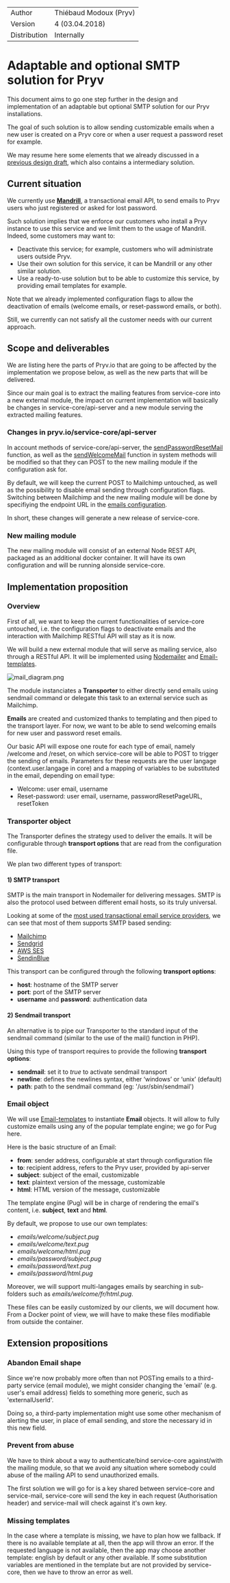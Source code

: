 |              |                        |
| ------------ | ---------------------- |
| Author       | Thiébaud Modoux (Pryv) |
| Version      | 4 (03.04.2018)         |
| Distribution | Internally             |

# Adaptable and optional SMTP solution for Pryv

This document aims to go one step further in the design and implementation of an adaptable but optional SMTP solution for our Pryv installations.

The goal of such solution is to allow sending customizable emails when a new user is created on a Pryv core or when a user request a password reset for example.

We may resume here some elements that we already discussed in a [previous design draft](), which also contains a intermediary solution.

## Current situation

We currently use **[Mandrill](http://www.mandrill.com/)**, a transactional email API, to send emails to Pryv users who just registered or asked for lost password.

Such solution implies that we enforce our customers who install a Pryv instance to use this service and we limit them to the usage of Mandrill. Indeed, some customers may want to:

* Deactivate this service; for example, customers who will administrate users outside Pryv.
* Use their own solution for this service, it can be Mandrill or any other similar solution.
* Use a ready-to-use solution but to be able to customize this service, by providing email templates for example.

Note that we already implemented configuration flags to allow the deactivation of emails (welcome emails, or reset-password emails, or both).

Still, we currently can not satisfy all the customer needs with our current approach.

## Scope and deliverables

We are listing here the parts of Pryv.io that are going to be affected by the implementation we propose below, as well as the new parts that will be delivered.

Since our main goal is to extract the mailing features from service-core into a new external module, the impact on current implementation will basically be changes in service-core/api-server and a new module serving the extracted mailing features.

### Changes in pryv.io/service-core/api-server

In account methods of service-core/api-server, the [sendPasswordResetMail](https://github.com/pryv/service-core/blob/release-1.3/components/api-server/src/methods/account.js#L91) function, as well as the [sendWelcomeMail](https://github.com/pryv/service-core/blob/release-1.3/components/api-server/src/methods/system.js#L62) function in system methods will be modified so that they can POST to the new mailing module if the configuration ask for.

By default, we will keep the current POST to Mailchimp untouched, as well as the possibility to disable email sending through configuration flags. Switching between Mailchimp and the new mailing module will be done by specifiying the endpoint URL in the [emails configuration](https://github.com/pryv/service-core/blob/release-1.3/components/api-server/config/production.json#L41).

In short, these changes will generate a new release of service-core.

### New mailing module

The new mailing module will consist of an external Node REST API, packaged as an additional docker container. It will have its own configuration and will be running alonside service-core.

## Implementation proposition

### Overview

First of all, we want to keep the current functionalities of service-core untouched, i.e. the configuration flags to deactivate emails and the interaction with Mailchimp RESTful API will stay as it is now.

We will build a new external module that will serve as mailing service, also through a RESTful API. It will be implemented using [Nodemailer](https://nodemailer.com/about/) and [Email-templates](https://github.com/niftylettuce/email-templates).

![mail_diagram.png](mail_diagram.png)

The module instanciates a **Transporter** to either directly send emails using sendmail command or delegate this task to an external service such as Mailchimp.

**Emails** are created and customized thanks to templating and then piped to the transport layer. For now, we want to be able to send welcoming emails for new user and password reset emails.

Our basic API will expose one route for each type of email, namely /welcome and /reset, on which service-core will be able to POST to trigger the sending of emails.
Parameters for these requests are the user langage (context.user.langage in core) and a mapping of variables to be substituted in the email, depending on email type:

- Welcome: user email, username
- Reset-password: user email, username, passwordResetPageURL, resetToken

### Transporter object

The Transporter defines the strategy used to deliver the emails.
It will be configurable through **transport options** that are read from the configuration file.

We plan two different types of transport:

#### 1) SMTP transport

SMTP is the main transport in Nodemailer for delivering messages. SMTP is also the protocol used between different email hosts, so its truly universal.

Looking at some of the [most used transactional email service providers](https://mailbakery.com/blog/transactional-email-service-providers/),
we can see that most of them supports SMTP based sending:

* [Mailchimp](https://mandrill.zendesk.com/hc/en-us/articles/205582127-How-to-Use-the-SMTP-Integration-with-Popular-Web-Frameworks)
* [Sendgrid](https://sendgrid.com/docs/API_Reference/SMTP_API/building_an_smtp_email.html)
* [AWS SES](https://docs.aws.amazon.com/ses/latest/DeveloperGuide/send-an-email-using-smtp.html)
* [SendinBlue](https://apidocs.sendinblue.com/sendin-smtp)

This transport can be configured through the following **transport options**:
  - **host**: hostname of the SMTP server
  - **port**: port of the SMTP server
  - **username** and **password**: authentication data

#### 2) Sendmail transport

An alternative is to pipe our Transporter to the standard input of the sendmail command (similar to the use of the mail() function in PHP).

Using this type of transport requires to provide the following **transport options**:
- **sendmail**: set it to _true_ to activate sendmail transport
- **newline**: defines the newlines syntax, either ‘windows’ or ‘unix’ (default)
- **path**: path to the sendmail command (eg: '/usr/sbin/sendmail')

### Email object

We will use [Email-templates](https://github.com/niftylettuce/email-templates) to instantiate **Email** objects. It will allow to fully customize emails using any of the popular template engine; we go for Pug here.

Here is the basic structure of an Email:

- **from**: sender address, configurable at start through configuration file
- **to**: recipient address, refers to the Pryv user, provided by api-server
- **subject**: subject of the email, customizable
- **text**: plaintext version of the message, customizable
- **html**: HTML version of the message, customizable

The template engine (Pug) will be in charge of rendering the email's content, i.e. **subject**, **text** and **html**.

By default, we propose to use our own templates:
  - _emails/welcome/subject.pug_
  - _emails/welcome/text.pug_
  - _emails/welcome/html.pug_
  - _emails/password/subject.pug_
  - _emails/password/text.pug_
  - _emails/password/html.pug_

Moreover, we will support multi-langages emails by searching in sub-folders such as _emails/welcome/fr/html.pug_.

These files can be easily customized by our clients, we will document how. From a Docker point of view, we will have to make these files modifiable from outside the container.

## Extension propositions

### Abandon Email shape

Since we're now probably more often than not POSTing emails to a third-party service (email module), we might consider changing the 'email' (e.g. user's email address) fields to something more generic, such as 'externalUserId'.

Doing so, a third-party implementation might use some other mechanism of alerting the user, in place of email sending, and store the necessary id in this new field.

### Prevent from abuse

We have to think about a way to authenticate/bind service-core against/with the mailing module, so that we avoid any situation where somebody could abuse of the mailing API to send unauthorized emails.

The first solution we will go for is a key shared between service-core and service-mail, service-core will send the key in each request (Authorisation header) and service-mail will check against it's own key.

### Missing templates

In the case where a template is missing, we have to plan how we fallback.
If there is no available template at all, then the app will throw an error.
If the requested language is not available, then the app may choose another template: english by default or any other available.
If some substitution variables are mentioned in the template but are not provided by service-core, then we have to throw an error as well.